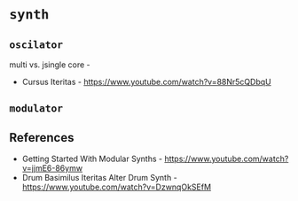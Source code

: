 # `synth`


## `oscilator`

  multi vs. jsingle core - 
  - Cursus Iteritas - https://www.youtube.com/watch?v=88Nr5cQDbqU


## `modulator`


## References

  - Getting Started With Modular Synths - https://www.youtube.com/watch?v=jjmE6-86ymw
  - Drum Basimilus Iteritas Alter Drum Synth - https://www.youtube.com/watch?v=DzwnqOkSEfM
